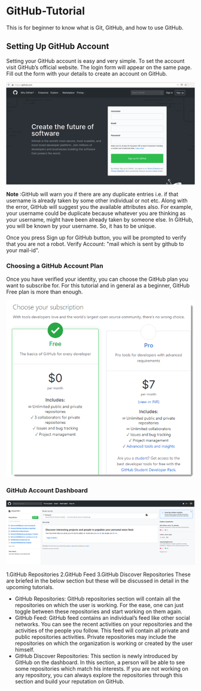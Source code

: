 # GitHub-Tutorial
This is for beginner to know what is Git, GitHub, and how to use GitHub.

## Setting Up GitHub Account
Setting your GitHub account is easy and very simple. To set the account visit GitHub’s official website.
The login form will appear on the same page. Fill out the form with your details to create an account on GitHub.
<p align="center">
  <img src="https://github.com/oilmcut-2020/GitHub-Tutorial/blob/master/images/git1.png">
</p>

**Note** :GitHub will warn you if there are any duplicate entries i.e. if that username is already taken by some other individual
or not etc. Along with the error, GitHub will suggest you the available attributes also. For example, your username could be duplicate because whatever you are thinking as your username, might have been
already taken by someone else. 
In GitHub, you will be known by your username. So, it has to be unique. 

Once you press Sign up for GitHub button, you will be prompted to verify that you are not a robot.
Verify Account: "mail which is sent by github to your mail-id".

### Choosing a GitHub Account Plan
Once you have verified your identity, you can choose the GitHub plan you want to subscribe for.
For this tutorial and in general as a beginner, GitHub Free plan is more than enough.
<p align="center">
  <img src="https://github.com/oilmcut-2020/GitHub-Tutorial/blob/master/images/git3.png">
</p>

### GitHub Account Dashboard
<p align="center">
  <img src="https://github.com/oilmcut-2020/GitHub-Tutorial/blob/master/images/git4.png">
</p>

1.GitHub Repositories
2.GitHub Feed
3.GitHub Discover Repositories
These are briefed in the below section but these will be discussed in detail in the upcoming tutorials.
- GitHub Repositories:
GitHub repositories section will contain all the repositories on which the user is working. For the ease, one can just toggle between these repositories and start working on them again.
- GitHub Feed:
GitHub feed contains an individual’s feed like other social networks. You can see the recent activities on your repositories and the activities of the people you follow. This feed will contain all private and public repositories activities. Private repositories may include the repositories on which the organization is working or created by the user himself.
- GitHub Discover Repositories:
This section is newly introduced by GitHub on the dashboard. In this section, a person will be able to see some repositories which match his interests. If you are not working on any repository, you can always explore the repositories through this section and build your reputation on GitHub.
